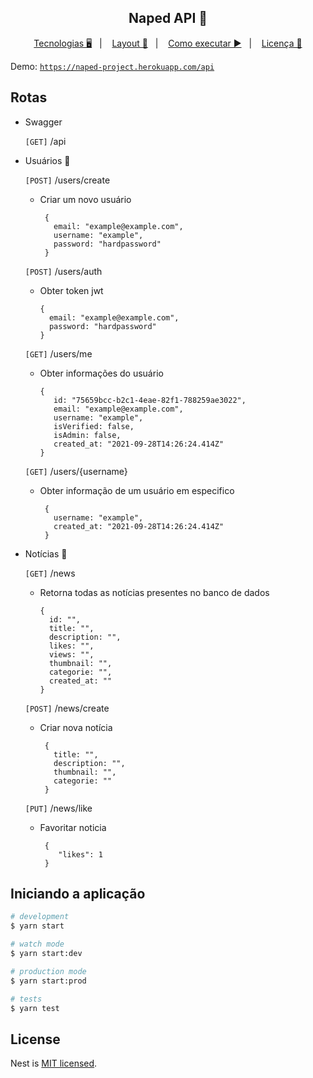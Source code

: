 <h2 align="center">Naped API 🎥</h2>

<p align="center">
  <a href="/">Tecnologias 🖥️</a>&nbsp;&nbsp;&nbsp;|&nbsp;&nbsp;&nbsp; 
  <a href="/">Layout 🎨</a>&nbsp;&nbsp;&nbsp;|&nbsp;&nbsp;&nbsp;
  <a href="/">Como executar ▶️</a>&nbsp;&nbsp;&nbsp;|&nbsp;&nbsp;&nbsp;
  <a href="/">Licença 📖</a>
</p>

Demo: <a href="https://naped-project.herokuapp.com">`https://naped-project.herokuapp.com/api`</a>
  

## Rotas

   - Swagger

      `[GET]` /api

   - Usuários :rocket:

      `[POST]` /users/create
       - Criar um novo usuário

              {
                email: "example@example.com",
                username: "example",
                password: "hardpassword"
              }
      `[POST]` /users/auth
      - Obter token jwt

            {
              email: "example@example.com",
              password: "hardpassword"
            }

       `[GET]` /users/me
       - Obter informações do usuário

             {
                id: "75659bcc-b2c1-4eae-82f1-788259ae3022",
                email: "example@example.com",
                username: "example",
                isVerified: false,
                isAdmin: false,
                created_at: "2021-09-28T14:26:24.414Z"
             }

       `[GET]` /users/{username}
       - Obter informação de um usuário em especifico

              {
                username: "example",
                created_at: "2021-09-28T14:26:24.414Z"
              }
   
   - Notícias :rocket:
   
      `[GET]` /news
      - Retorna todas as notícias presentes no banco de dados
      
            {
              id: "",
              title: "",
              description: "",
              likes: "",
              views: "", 
              thumbnail: "",
              categorie: "",
              created_at: ""
            }
            
     `[POST]` /news/create
     - Criar nova notícia

            {
              title: "",
              description: "",
              thumbnail: "",
              categorie: ""
            }
            
     `[PUT]` /news/like
      - Favoritar noticia

             {
                "likes": 1
             }
            

## Iniciando a aplicação

```bash
# development
$ yarn start

# watch mode
$ yarn start:dev

# production mode
$ yarn start:prod

# tests 
$ yarn test
```

## License

Nest is [MIT licensed](LICENSE).
